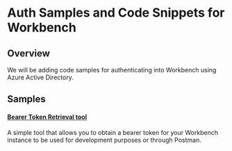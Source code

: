 # Auth Samples and Code Snippets for Workbench

## Overview
We will be adding code samples for authenticating into Workbench using Azure Active Directory.

## Samples
#### [Bearer Token Retrieval tool](./bearer-token-retrieval)
A simple tool that allows you to obtain a bearer token for your Workbench instance to be used for development purposes or through Postman.